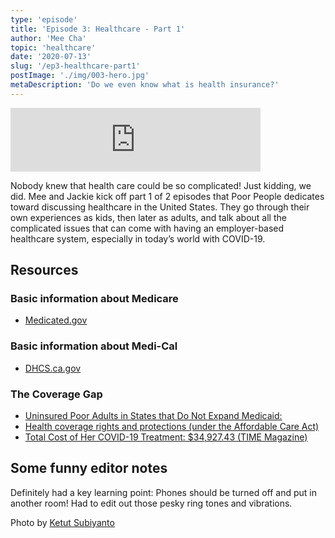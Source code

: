 ```yaml
---
type: 'episode'
title: 'Episode 3: Healthcare - Part 1'
author: 'Mee Cha'
topic: 'healthcare'
date: '2020-07-13'
slug: '/ep3-healthcare-part1'
postImage: './img/003-hero.jpg'
metaDescription: 'Do we even know what is health insurance?'
---
```


<iframe src="https://anchor.fm/poorpeople/embed/episodes/003-Healthcare---Part-1-egkb43/a-a2lo9ag" height="102px" width="400px" frameborder="0" scrolling="no"></iframe>

Nobody knew that health care could be so complicated! Just kidding, we did. Mee and Jackie kick off part 1 of 2 episodes that Poor People dedicates toward discussing healthcare in the United States. They go through their own experiences as kids, then later as adults, and talk about all the complicated issues that can come with having an employer-based healthcare system, especially in today’s world with COVID-19.

## Resources

### Basic information about Medicare

- [Medicated.gov](https://www.medicaid.gov/about-us/index.html)

###

### Basic information about Medi-Cal

- [DHCS.ca.gov](https://www.dhcs.ca.gov/services/medi-cal)

### The Coverage Gap

- [Uninsured Poor Adults in States that Do Not Expand Medicaid: ](https://www.kff.org/medicaid/issue-brief/the-coverage-gap-uninsured-poor-adults-in-states-that-do-not-expand-medicaid/)
- [Health coverage rights and protections (under the Affordable Care Act)](https://www.healthcare.gov/health-care-law-protections/)
- [Total Cost of Her COVID-19 Treatment: \$34,927.43 (TIME Magazine)](https://time.com/5806312/coronavirus-treatment-cost/)

## Some funny editor notes

Definitely had a key learning point: Phones should be turned off and put in another room! Had to edit out those pesky ring tones and vibrations.

Photo by [Ketut Subiyanto ](https://www.pexels.com/@ketut-subiyanto)
